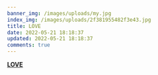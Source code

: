 ```yaml
---
banner_img: /images/uploads/my.jpg
index_img: /images/uploads/2f381955482f3e43.jpg
title: LOVE
date: 2022-05-21 18:18:37
updated: 2022-05-21 18:18:37
comments: true
---
```

[**LOVE**](https://www.wzc520pyf.con)